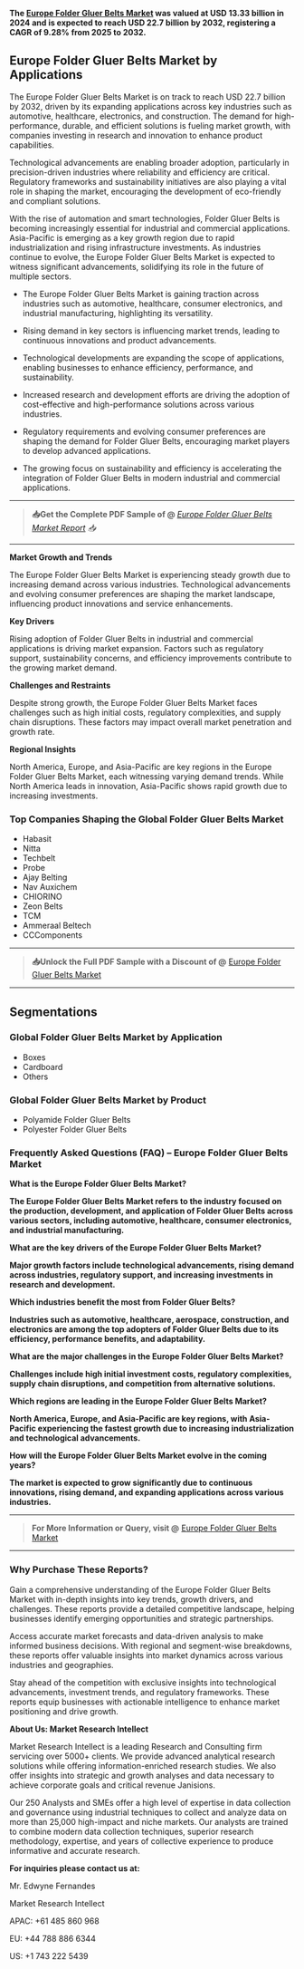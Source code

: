 <p><strong>The <a href="https://www.marketresearchintellect.com/download-sample/?rid=438756&amp;utm_source=Pulse-April-Europe&amp;utm_medium=852">Europe Folder Gluer Belts Market</a> was valued at USD 13.33 billion in 2024 and is expected to reach USD 22.7 billion by 2032, registering a CAGR of 9.28% from 2025 to 2032.</strong></p><h2>Europe Folder Gluer Belts Market by Applications&nbsp;</h2><p><p>The Europe Folder Gluer Belts Market is on track to reach USD 22.7 billion by 2032, driven by its expanding applications across key industries such as automotive, healthcare, electronics, and construction. The demand for high-performance, durable, and efficient solutions is fueling market growth, with companies investing in research and innovation to enhance product capabilities.</p><p>Technological advancements are enabling broader adoption, particularly in precision-driven industries where reliability and efficiency are critical. Regulatory frameworks and sustainability initiatives are also playing a vital role in shaping the market, encouraging the development of eco-friendly and compliant solutions.</p><p>With the rise of automation and smart technologies, Folder Gluer Belts is becoming increasingly essential for industrial and commercial applications. Asia-Pacific is emerging as a key growth region due to rapid industrialization and rising infrastructure investments. As industries continue to evolve, the Europe Folder Gluer Belts Market is expected to witness significant advancements, solidifying its role in the future of multiple sectors.</p></p><ul><li><p>The Europe Folder Gluer Belts Market is gaining traction across industries such as automotive, healthcare, consumer electronics, and industrial manufacturing, highlighting its versatility.</p></li><li><p>Rising demand in key sectors is influencing market trends, leading to continuous innovations and product advancements.</p></li><li><p>Technological developments are expanding the scope of applications, enabling businesses to enhance efficiency, performance, and sustainability.</p></li><li><p>Increased research and development efforts are driving the adoption of cost-effective and high-performance solutions across various industries.</p></li><li><p>Regulatory requirements and evolving consumer preferences are shaping the demand for Folder Gluer Belts, encouraging market players to develop advanced applications.</p></li><li><p>The growing focus on sustainability and efficiency is accelerating the integration of Folder Gluer Belts in modern industrial and commercial applications.</p></li></ul><hr /><blockquote><p><strong><span class="font-[700]">📥Get the Complete PDF Sample of @ </span></strong><em><span class="font-[700]"><a href="https://www.marketresearchintellect.com/download-sample/?rid=438756&amp;utm_source=Pulse-April-Europe&amp;utm_medium=852" target="_blank" data-tracking-control-name="article-ssr-frontend-pulse_little-text-block" data-tracking-will-navigate="" data-test-link="">Europe Folder Gluer Belts Market Report</a>&nbsp;📥</span></em></p></blockquote><hr /><p class="" data-start="77" data-end="360"><strong data-start="77" data-end="105">Market Growth and Trends</strong></p><p class="" data-start="77" data-end="360">The Europe Folder Gluer Belts Market is experiencing steady growth due to increasing demand across various industries. Technological advancements and evolving consumer preferences are shaping the market landscape, influencing product innovations and service enhancements.</p><p class="" data-start="362" data-end="606"><strong data-start="362" data-end="377">Key Drivers</strong></p><p class="" data-start="362" data-end="606">Rising adoption of Folder Gluer Belts in industrial and commercial applications is driving market expansion. Factors such as regulatory support, sustainability concerns, and efficiency improvements contribute to the growing market demand.</p><p class="" data-start="608" data-end="849"><strong data-start="608" data-end="637">Challenges and Restraints</strong></p><p class="" data-start="608" data-end="849">Despite strong growth, the Europe Folder Gluer Belts Market faces challenges such as high initial costs, regulatory complexities, and supply chain disruptions. These factors may impact overall market penetration and growth rate.</p><p class="" data-start="851" data-end="1095"><strong data-start="851" data-end="872">Regional Insights</strong></p><p class="" data-start="851" data-end="1095">North America, Europe, and Asia-Pacific are key regions in the Europe Folder Gluer Belts Market, each witnessing varying demand trends. While North America leads in innovation, Asia-Pacific shows rapid growth due to increasing investments.</p><p><h3>Top Companies Shaping the Global Folder Gluer Belts Market </h3><ul><li>Habasit</li><li>Nitta</li><li>Techbelt</li><li>Probe</li><li>Ajay Belting</li><li>Nav Auxichem</li><li>CHIORINO</li><li>Zeon Belts</li><li>TCM</li><li>Ammeraal Beltech</li><li>CCComponents</li></ul></p><hr /><blockquote><p><strong>📥Unlock the Full PDF Sample with a Discount of @</strong> <a href="https://www.marketresearchintellect.com/ask-for-discount/?rid=438756&amp;utm_source=Pulse-April-Europe&amp;utm_medium=852">Europe Folder Gluer Belts Market</a></p></blockquote><hr /><p><h2>Segmentations</h2><h3>Global Folder Gluer Belts Market by Application</h3><ul><li>Boxes</li><li>Cardboard</li><li>Others</li></ul><h3>Global Folder Gluer Belts Market by Product</h3><ul><li>Polyamide Folder Gluer Belts</li><li>Polyester Folder Gluer Belts</li></ul></p><h3><strong>Frequently Asked Questions (FAQ) &ndash; Europe Folder Gluer Belts Market</strong></h3><p><strong>What is the Europe Folder Gluer Belts Market?</strong></p><p><strong>The Europe Folder Gluer Belts Market refers to the industry focused on the production, development, and application of Folder Gluer Belts across various sectors, including automotive, healthcare, consumer electronics, and industrial manufacturing.</strong></p><p><strong>What are the key drivers of the Europe Folder Gluer Belts Market?</strong></p><p><strong>Major growth factors include technological advancements, rising demand across industries, regulatory support, and increasing investments in research and development.</strong></p><p><strong>Which industries benefit the most from Folder Gluer Belts?</strong></p><p><strong>Industries such as automotive, healthcare, aerospace, construction, and electronics are among the top adopters of Folder Gluer Belts due to its efficiency, performance benefits, and adaptability.</strong></p><p><strong>What are the major challenges in the Europe Folder Gluer Belts Market?</strong></p><p><strong>Challenges include high initial investment costs, regulatory complexities, supply chain disruptions, and competition from alternative solutions.</strong></p><p><strong>Which regions are leading in the Europe Folder Gluer Belts Market?</strong></p><p><strong>North America, Europe, and Asia-Pacific are key regions, with Asia-Pacific experiencing the fastest growth due to increasing industrialization and technological advancements.</strong></p><p><strong>How will the Europe Folder Gluer Belts Market evolve in the coming years?</strong></p><p><strong>The market is expected to grow significantly due to continuous innovations, rising demand, and expanding applications across various industries.</strong></p><hr /><blockquote><p><span class="font-[700]"><strong>For More Information or Query, visit&nbsp;@</strong>&nbsp;</span><span class="font-[700]"><a href="https://www.marketresearchintellect.com/product/global-folder-gluer-belts-market-size-and-forecast/?utm_source=Linkedin&utm_medium=852" target="_blank" data-tracking-control-name="article-ssr-frontend-pulse_little-text-block" data-tracking-will-navigate="" data-test-link="">Europe Folder Gluer Belts Market</a></span></p></blockquote><hr /><h3><strong data-start="0" data-end="31">Why Purchase These Reports?</strong></h3><p class="" data-start="35" data-end="297">Gain a comprehensive understanding of the Europe Folder Gluer Belts Market with in-depth insights into key trends, growth drivers, and challenges. These reports provide a detailed competitive landscape, helping businesses identify emerging opportunities and strategic partnerships.</p><p class="" data-start="299" data-end="540">Access accurate market forecasts and data-driven analysis to make informed business decisions. With regional and segment-wise breakdowns, these reports offer valuable insights into market dynamics across various industries and geographies.</p><p class="" data-start="542" data-end="784">Stay ahead of the competition with exclusive insights into technological advancements, investment trends, and regulatory frameworks. These reports equip businesses with actionable intelligence to enhance market positioning and drive growth.</p><p><strong><span class="font-[700]">About Us: Market Research Intellect</span></strong></p><p><span class="">Market Research Intellect is a leading Research and Consulting firm servicing over 5000+ clients. We provide advanced analytical research solutions while offering information-enriched research studies.&nbsp;</span>We also offer insights into strategic and growth analyses and data necessary to achieve corporate goals and critical revenue Janisions.</p><p><span class="">Our 250 Analysts and SMEs offer a high level of expertise in data collection and governance using industrial techniques to collect and analyze data on more than 25,000 high-impact and niche markets. Our analysts are trained to combine modern data collection techniques, superior research methodology, expertise, and years of collective experience to produce informative and accurate research.</span></p><p><strong>For inquiries please contact us at:</strong></p><p>Mr. Edwyne Fernandes</p><p>Market Research Intellect</p><p>APAC: +61 485 860 968</p><p>EU: +44 788 886 6344</p><p>US: +1 743 222 5439</p>
